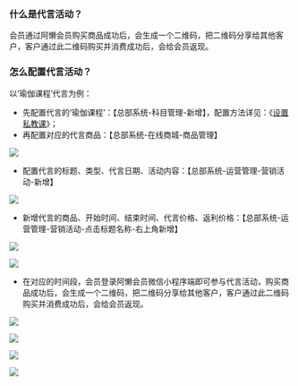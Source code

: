 ### 什么是代言活动？

会员通过阿懒会员购买商品成功后，会生成一个二维码，把二维码分享给其他客户，客户通过此二维码购买并消费成功后，会给会员返现。

### 怎么配置代言活动？

以‘瑜伽课程’代言为例：

- 先配置代言的‘瑜伽课程’：【总部系统-科目管理-新增】，配置方法详见：《[设置私教课](https://alanfit.github.io/AlanHelpDoc/阿懒俱乐部版本/私教课/设置私教课)》；
- 再配置对应的代言商品：【总部系统-在线商城-商品管理】

![](../../assets/club/秒杀3.png)

- 配置代言的标题、类型、代言日期、活动内容：【总部系统-运营管理-营销活动-新增】

![](../../assets/club/代言1.png)

- 新增代言的商品、开始时间、结束时间、代言价格、返利价格：【总部系统-运营管理-营销活动-点击标题名称-右上角新增】

![](../../assets/club/代言2.png)

![](../../assets/club/代言3.png)

- 在对应的时间段，会员登录阿懒会员微信小程序端即可参与代言活动，购买商品成功后，会生成一个二维码，把二维码分享给其他客户，客户通过此二维码购买并消费成功后，会给会员返现。

![](../../assets/club/代言4.jpg)

![](../../assets/club/代言5.jpg)

![](../../assets/club/代言6.jpg)

![](../../assets/club/代言7.jpg)